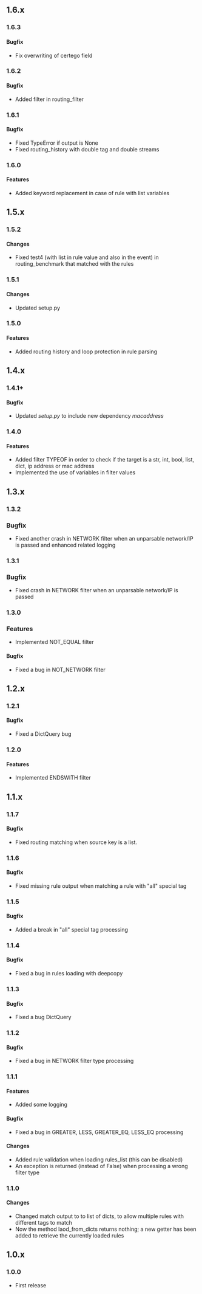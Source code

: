 ## 1.6.x
### 1.6.3
#### Bugfix
* Fix overwriting of certego field
### 1.6.2
#### Bugfix
* Added filter in routing_filter
### 1.6.1
#### Bugfix
* Fixed TypeError if output is None
* Fixed routing_history with double tag and double streams
### 1.6.0
#### Features
* Added keyword replacement in case of rule with list variables

## 1.5.x
### 1.5.2
#### Changes
* Fixed test4 (with list in rule value and also in the event) in routing_benchmark that matched with the rules
### 1.5.1
#### Changes
* Updated setup.py
### 1.5.0
#### Features
* Added routing history and loop protection in rule parsing

## 1.4.x
### 1.4.1+
#### Bugfix
* Updated *setup.py* to include new dependency *macaddress* 
### 1.4.0
#### Features
* Added filter TYPEOF in order to check if the target is a str, int, bool, list, dict, ip address or mac address
* Implemented the use of variables in filter values

## 1.3.x
### 1.3.2
### Bugfix
* Fixed another crash in NETWORK filter when an unparsable network/IP is passed and enhanced related logging
### 1.3.1
### Bugfix
* Fixed crash in NETWORK filter when an unparsable network/IP is passed
### 1.3.0
### Features
* Implemented NOT_EQUAL filter
#### Bugfix
* Fixed a bug in NOT_NETWORK filter

## 1.2.x
### 1.2.1
#### Bugfix
* Fixed a DictQuery bug
### 1.2.0
#### Features
* Implemented ENDSWITH filter

## 1.1.x
### 1.1.7
#### Bugfix
* Fixed routing matching when source key is a list.
### 1.1.6
#### Bugfix
* Fixed missing rule output when matching a rule with "all" special tag
### 1.1.5
#### Bugfix
* Added a break in "all" special tag processing
### 1.1.4
#### Bugfix
* Fixed a bug in rules loading with deepcopy
### 1.1.3
#### Bugfix
* Fixed a bug DictQuery
### 1.1.2
#### Bugfix
* Fixed a bug in NETWORK filter type processing
### 1.1.1
#### Features
* Added some logging
#### Bugfix
* Fixed a bug in GREATER, LESS, GREATER_EQ, LESS_EQ processing
#### Changes
* Added rule validation when loading rules_list (this can be disabled)
* An exception is returned (instead of False) when processing a wrong filter type
### 1.1.0
#### Changes
* Changed match output to to list of dicts, to allow multiple rules with different tags to match
* Now the method laod_from_dicts returns nothing; a new getter has been added to retrieve the currently loaded rules

## 1.0.x
### 1.0.0
* First release